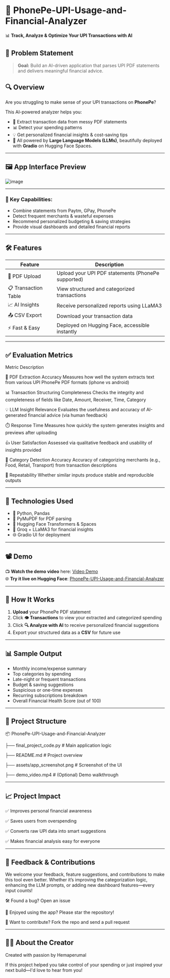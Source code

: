 # 💸 PhonePe-UPI-Usage-and-Financial-Analyzer

📊 **Track, Analyze & Optimize Your UPI Transactions with AI**


## 🧠 Problem Statement

> **Goal:** Build an AI-driven application that parses UPI PDF statements and delivers meaningful financial advice.

## 🔍 Overview

Are you struggling to make sense of your UPI transactions on **PhonePe**?

This AI-powered analyzer helps you:
- 🧾 Extract transaction data from messy PDF statements
- 📊 Detect your spending patterns
- 💡 Get personalized financial insights & cost-saving tips
- 🚀 All powered by **Large Language Models (LLMs)**, beautifully deployed with **Gradio** on Hugging Face Spaces.

---

## 🖼️ App Interface Preview

![image](https://github.com/user-attachments/assets/d17925f9-6c4c-4d2f-9f4b-8e4f3f581dbd)

-----

### 🧩 Key Capabilities:
- Combine statements from Paytm, GPay, PhonePe
- Detect frequent merchants & wasteful expenses
- Recommend personalized budgeting & saving strategies
- Provide visual dashboards and detailed financial reports

---

## 🛠️ Features

| Feature | Description |
|--------|-------------|
| 📂 PDF Upload | Upload your UPI PDF statements (PhonePe supported) |
| 📋 Transaction Table | View structured and categorized transactions |
| 📈 AI Insights | Receive personalized reports using LLaMA3 |
| 📤 CSV Export | Download your transaction data |
| ⚡ Fast & Easy | Deployed on Hugging Face, accessible instantly |

---

## ✅ Evaluation Metrics

Metric	Description

📄 PDF Extraction Accuracy	Measures how well the system extracts text from various UPI PhonePe PDF formats (iphone vs android)

📊 Transaction Structuring Completeness	Checks the integrity and completeness of fields like Date, Amount, Receiver, Time, Category

💡 LLM Insight Relevance	Evaluates the usefulness and accuracy of AI-generated financial advice (via human feedback)

⏱️ Response Time	Measures how quickly the system generates insights and previews after uploading

👍 User Satisfaction	Assessed via qualitative feedback and usability of insights provided

🧠 Category Detection Accuracy	Accuracy of categorizing merchants (e.g., Food, Retail, Transport) from transaction descriptions

🔄 Repeatability	Whether similar inputs produce stable and reproducible outputs


----
## 🧪 Technologies Used

- 🐍 Python, Pandas
- 📄 PyMuPDF for PDF parsing
- 🤗 Hugging Face Transformers & Spaces
- 🧠 Groq + LLaMA3 for financial insights
- 🌐 Gradio UI for deployment

---

## 📽️ Demo

📺 **Watch the demo video** here: [Video Demo](Demo_video.mp4)  
🌐 **Try it live on Hugging Face**: [PhonePe-UPI-Usage-and-Financial-Analyzer](https://huggingface.co/spaces/Hemaperumal/PhonePe-UPI-Usage-and-Financial-Analyzer)

---

## 🚀 How It Works

1. **Upload** your PhonePe PDF statement
2. Click **👁️ Transactions** to view your extracted and categorized spending
3. Click **🔍 Analyze with AI** to receive personalized financial suggestions
4. Export your structured data as a **CSV** for future use

---

## 📊 Sample Output

- Monthly income/expense summary
- Top categories by spending
- Late-night or frequent transactions
- Budget & saving suggestions
- Suspicious or one-time expenses
- Recurring subscriptions breakdown
- Overall Financial Health Score (out of 100)

---

## 📁 Project Structure

📦 PhonePe-UPI-Usage-and-Financial-Analyzer


├── final_project_code.py        # Main application logic

├── README.md                    # Project overview

├── assets/app_screenshot.png    # Screenshot of the UI

├── demo_video.mp4               # (Optional) Demo walkthrough


---------

## 📈 Project Impact
✅ Improves personal financial awareness

✅ Saves users from overspending

✅ Converts raw UPI data into smart suggestions

✅ Makes financial analysis easy for everyone

------

##  📢 Feedback & Contributions
We welcome your feedback, feature suggestions, and contributions to make this tool even better. Whether it’s improving the categorization logic, enhancing the LLM prompts, or adding new dashboard features—every input counts!

🛠️ Found a bug? Open an issue

🌟 Enjoyed using the app? Please star the repository!

🤝 Want to contribute? Fork the repo and send a pull request

-------

## 🙋‍♂️ About the Creator
Created with passion by Hemaperumal

If this project helped you take control of your spending or just inspired your next build—I'd love to hear from you!


